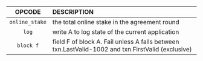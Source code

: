 |        OPCODE         | DESCRIPTION                                                                                                                                                                                                                                                                                                                                                                                                                                                   |
|:---------------------:|:--------------------------------------------------------------------------------------------------------------------------------------------------------------------------------------------------------------------------------------------------------------------------------------------------------------------------------------------------------------------------------------------------------------------------------------------------------------|
|    `online_stake`     | the total online stake in the agreement round                                                                                                                                                                                                                                                                                                                                                                                                                 |
|         `log`         | write A to log state of the current application                                                                                                                                                                                                                                                                                                                                                                                                               |
|       `block f`       | field F of block A. Fail unless A falls between txn.LastValid-1002 and txn.FirstValid (exclusive)                                                                                                                                                                                                                                                                                                                                                             |
